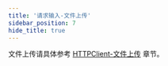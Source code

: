 ```yaml
---
title: '请求输入-文件上传'
sidebar_position: 7
hide_title: true
---
```


文件上传请具体参考 [HTTPClient-文件上传](output/goframe-v2.1-md/WEB服务开发/HTTPClient/HTTPClient-文件上传) 章节。